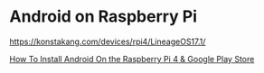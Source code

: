 # Android on Raspberry Pi

https://konstakang.com/devices/rpi4/LineageOS17.1/

[How To Install Android On the Raspberry Pi 4 & Google Play Store](https://www.youtube.com/watch?v=QSgf_-EwfrQ)
